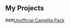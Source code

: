 ## My Projects

###[Unofficial Camellia Pack](https://surferlul.github.io/Unofficial-Camellia-Pack)
